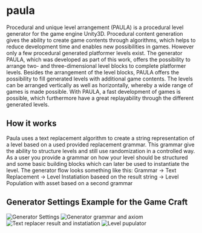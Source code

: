 # paula
Procedural and unique level arrangement (PAULA) is a procedural level generator for
the game engine Unity3D. Procedural content generation gives the ability to create
game contents through algorithms, which helps to reduce development time and
enables new possibilities in games. However only a few procedural generated
platformer levels exist. The generator PAULA, which was developed as part of this work,
offers the possibility to arrange two- and three-dimensional level blocks to complete
platformer levels. Besides the arrangement of the level blocks, PAULA offers the
possibility to fill generated levels with additional game contents. The levels can be
arranged vertically as well as horizontally, whereby a wide range of games is made
possible. With PAULA, a fast development of games is possible, which furthermore have
a great replayability through the different generated levels. 

## How it works
Paula uses a text replacement algorithm to create a string representation of a level based on a used provided replacement grammar.
This grammar give the ability to structure levels and still use randomization in a controlled way.
As a user you provide a grammar on how your level should be structured and some basic building blocks which can later be used to instantiate the level.
The generator flow looks something like this:
Grammar -> Text Replacement -> Level Instatiation baseed on the result string -> Level Population with asset based on a second grammar

## Generator Settings Example for the Game Craft
![Generator Settings](https://drive.google.com/open?id=16L3oXX8TtSZmcJlkwA3MyC7V1JSsTfGW)
![Generator grammar and axiom](https://drive.google.com/open?id=1h5kQhyo9cYZGkwP_Wv6WxQvrsL69mU7X)
![Text replacer result and instatiation](https://drive.google.com/open?id=1ViQDtgtPfZ-w7xysbEOCET1_u-8ypRWx)
![Level pupulator](https://drive.google.com/open?id=1nh22053dtxg78-3nHmLogAOr5Z5PMYER)

